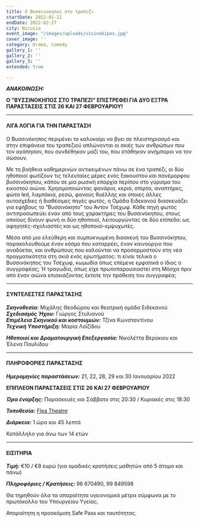 ```yaml
---
title: Ο Βυσσινοκηπος στο τραπεζι
startDate: 2022-01-21
endDate: 2022-02-27
city: Nicosia
event_image: "/images/uploads/visinokipos.jpg"
cover_image: ''
category: Drama, Comedy
gallery_1: ''
gallery_2: ''
gallery_3: ''
extended: true

---
```

**_ΑΝΑΚΟΙΝΩΣΗ:_**

**Ο "ΒΥΣΣΙΝΟΚΗΠΟΣ ΣΤΟ ΤΡΑΠΕΖΙ" ΕΠΙΣΤΡΕΦΕΙ ΓΙΑ ΔΥΟ ΕΞΤΡΑ ΠΑΡΑΣΤΑΣΕΙΣ ΣΤΙΣ 26 ΚΑΙ 27 ΦΕΒΡΟΥΑΡΙΟΥ!**

***

#### ΛΙΓΑ ΛΟΓΙΑ ΓΙΑ ΤΗΝ ΠΑΡΑΣΤΑΣΗ

Ο Βυσσινόκηπος περιμένει το καλοκαίρι να βγει σε πλειστηριασμό και στην επιφάνεια του τραπεζιού απλώνονται οι σκιές των ανθρώπων που τον αγάπησαν, που συνδέθηκαν μαζί του, που στάθηκαν ανήμποροι να τον σώσουν.

Με τη βοήθεια καθημερινών αντικειμένων πάνω σε ένα τραπέζι, οι δύο ηθοποιοί φωτίζουν τις τελευταίες μέρες ενός ξακουστού και πανέμορφου βυσσινόκηπου, κάπου σε μια ρωσική επαρχία περίπου στο γύρισμα του εικοστού αιώνα. Χρησιμοποιώντας φανάρια, κεριά, σπίρτα, αναπτήρες, φώτα led, λαμπάκια, ρεσώ, φανούς θυέλλης και όποιες άλλες αυτοσχέδιες ή διαθέσιμες πηγές φωτός, η Ομάδα Ειδεκανού διασκευάζει για εφήβους το “Βυσσινόκηπο” του Άντον Τσέχωφ. Κάθε πηγή φωτός αντιπροσωπεύει έναν από τους χαρακτήρες του Βυσσινόκηπου, στους οποίους δίνουν φωνή οι δύο ηθοποιοί, λειτουργώντας σε δύο επίπεδα: ως αφηγητές-σχολιαστές και ως ηθοποιοί-εμψυχωτές.

Μέσα από μια ελεύθερη και συμπυκνωμένη διασκευή του Βυσσινόκηπου, παρακολουθούμε έναν κόσμο που καταρρέει, έναν καινούργιο που αναδύεται, και ανθρώπους που καλούνται να προσαρμοστούν στη νέα πραγματικότητα στη σκιά ενός ερωτήματος: τι είναι τελικά ο Βυσσινόκηπος του Τσέχωφ, κωμωδία όπως επέμενε εμφατικά ο ίδιος ο συγγραφέας; Ή τραγωδία, όπως είχε πρωτοπαρουσιαστεί στη Μόσχα πριν από έναν αιώνα επισκιάζοντας έκτοτε την πρόθεση του συγγραφέα;

***

#### ΣΥΝΤΕΛΕΣΤΕΣ ΠΑΡΑΣΤΑΣΗΣ

**_Σκηνοθεσία:_** Μιχάλης Θεοδώρου και θεατρική ομάδα Ειδεκανού  
**_Σχεδιασμός Ήχου:_** Γιώργος Στυλιανού  
**_Επιμέλεια Σκηνικού και κοστουμιών:_** Τζίνα Κωνσταντίνου  
**_Τεχνική Υποστήριξη:_** Μαρία Λοϊζίδου

**_Ηθοποιοί και Δραματουργική Επεξεργασία:_** Νικολέττα Βερύκιου και Έλενα Παυλίδου

***

#### ΠΛΗΡΟΦΟΡΙΕΣ ΠΑΡΑΣΤΑΣΗΣ

**_Ημερομηνίες παραστάσεων:_** 21, 22, 28, 29 και 30 Ιανουαρίου 2022 

**ΕΠΙΠΛΕΟΝ ΠΑΡΑΣΤΑΣΕΙΣ ΣΤΙΣ 26 ΚΑΙ 27 ΦΕΒΡΟΥΑΡΙΟΥ**

**_Ώρα έναρξης:_** Παρασκευές και Σάββατο στις 20:30 / Κυριακές στις 18:30

**_Τοποθεσία:_** [Flea Theatre](https://www.google.com/maps/place/Flea+Theatre/@35.1839201,33.3946469,17z/data=!3m1!4b1!4m5!3m4!1s0x14de17a904f9aabb:0x1710a1c59c41893f!8m2!3d35.1839201!4d33.3968356 "https://www.google.com/maps/place/Flea+Theatre/@35.1839201,33.3946469,17z/data=!3m1!4b1!4m5!3m4!1s0x14de17a904f9aabb:0x1710a1c59c41893f!8m2!3d35.1839201!4d33.3968356")

**_Διάρκεια:_** 1 ώρα και 45 λεπτά

Κατάλληλο για άνω των 14 ετών

***

#### ΕΙΣΙΤΗΡΙΑ

**_Τιμή:_** €10 /  €8 ευρώ (για ομαδικές κρατήσεις μαθητών από 5 άτομα και πάνω)

**_Πληροφόριες / Κρατήσεις:_** 96 670490, 99 849598

Θα τηρηθούν όλα τα απαραίτητα υγειονομικά μέτρα σύμφωνα με το πρωτόκολλο του Υπουργείου Υγείας.

Απαραίτητη η προσκόμιση Safe Pass και ταυτότητας.